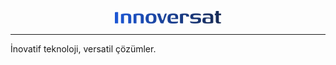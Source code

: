 <p align="center">
    <img src="./logo.png" alt="Innoversat" height="20" width="auto">
</p>

<hr />

<p>İnovatif teknoloji, versatil çözümler.</p>

